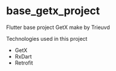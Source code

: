 # base_getx_project

Flutter base project GetX make by Trieuvd

Technologies used in this project
- GetX
- RxDart
- Retrofit
